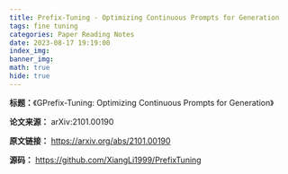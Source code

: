 ```yaml
---
title: Prefix-Tuning - Optimizing Continuous Prompts for Generation
tags: fine tuning
categories: Paper Reading Notes
date: 2023-08-17 19:19:00
index_img: 
banner_img: 
math: true
hide: true
---
```


**标题：**《GPrefix-Tuning: Optimizing Continuous Prompts for Generation》

**论文来源：** arXiv:2101.00190

**原文链接：** https://arxiv.org/abs/2101.00190

**源码：** https://github.com/XiangLi1999/PrefixTuning


